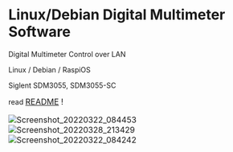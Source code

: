 # Linux/Debian Digital Multimeter Software
Digital Multimeter Control over LAN

Linux / Debian / RaspiOS

Siglent SDM3055, SDM3055-SC<br>

read <font size="3"><a href="https://github.com/martin-bochum/DMM-Siglent-SDM/edit/main/README" target="_blank" >README</a> !

![Screenshot_20220322_084453](https://user-images.githubusercontent.com/97905711/159431949-ae870127-9292-4f22-bc09-7fb9d73ccfc2.png)
![Screenshot_20220328_213429](https://user-images.githubusercontent.com/97905711/160473485-cad4db08-c3c2-4393-af29-175a2073a146.png)
![Screenshot_20220322_084242](https://user-images.githubusercontent.com/97905711/159431619-f0e3ab93-ed7d-4f83-a1f2-3e453128f8dd.png)
